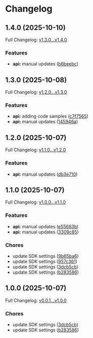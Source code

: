 # Changelog

## 1.4.0 (2025-10-10)

Full Changelog: [v1.3.0...v1.4.0](https://github.com/deeprails/deeprails-sdk-python/compare/v1.3.0...v1.4.0)

### Features

* **api:** manual updates ([b6beebc](https://github.com/deeprails/deeprails-sdk-python/commit/b6beebca6323df5ae35ef30d419d96c831bebbb8))

## 1.3.0 (2025-10-08)

Full Changelog: [v1.2.0...v1.3.0](https://github.com/deeprails/deeprails-sdk-python/compare/v1.2.0...v1.3.0)

### Features

* **api:** adding code samples ([c7f7565](https://github.com/deeprails/deeprails-sdk-python/commit/c7f7565abd00233d22d9c11a5b2c977414e03439))
* **api:** manual updates ([145946a](https://github.com/deeprails/deeprails-sdk-python/commit/145946a049fb29bff01df6763248330f4d0030ad))

## 1.2.0 (2025-10-07)

Full Changelog: [v1.1.0...v1.2.0](https://github.com/deeprails/deeprails-sdk-python/compare/v1.1.0...v1.2.0)

### Features

* **api:** manual updates ([db3e710](https://github.com/deeprails/deeprails-sdk-python/commit/db3e710d267ccf8d99aa214348846e20b6484db6))

## 1.1.0 (2025-10-07)

Full Changelog: [v1.0.0...v1.1.0](https://github.com/deeprails/deeprails-sdk-python/compare/v1.0.0...v1.1.0)

### Features

* **api:** manual updates ([e55683b](https://github.com/deeprails/deeprails-sdk-python/commit/e55683b590ff636e7c876a172c22c52c3208ceda))
* **api:** manual updates ([3309c85](https://github.com/deeprails/deeprails-sdk-python/commit/3309c859f9e67579bcd9d2f2d82ed7d67609dca8))


### Chores

* update SDK settings ([9b65ba6](https://github.com/deeprails/deeprails-sdk-python/commit/9b65ba6e8675011f89f035d608a404d7c1d50453))
* update SDK settings ([957c361](https://github.com/deeprails/deeprails-sdk-python/commit/957c3611f3baf773270a491c66a28b8eeb66d671))
* update SDK settings ([3dcb5cb](https://github.com/deeprails/deeprails-sdk-python/commit/3dcb5cb41ee6c1008f66dace32125fd38626bdca))
* update SDK settings ([b283586](https://github.com/deeprails/deeprails-sdk-python/commit/b28358658ea8cbea0d2cb679343a9cf1c342fbd2))

## 1.0.0 (2025-10-07)

Full Changelog: [v0.0.1...v1.0.0](https://github.com/deeprails/deeprails-python-sdk/compare/v0.0.1...v1.0.0)

### Chores

* update SDK settings ([3dcb5cb](https://github.com/deeprails/deeprails-python-sdk/commit/3dcb5cb41ee6c1008f66dace32125fd38626bdca))
* update SDK settings ([b283586](https://github.com/deeprails/deeprails-python-sdk/commit/b28358658ea8cbea0d2cb679343a9cf1c342fbd2))
